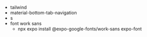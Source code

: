

 - tailwind
 - material-bottom-tab-navigation 
 - s
 - font work sans
   - npx expo install @expo-google-fonts/work-sans expo-font